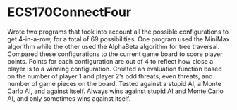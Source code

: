 # ECS170ConnectFour
Wrote two programs that took into account all the possible configurations to get 4-in-a-row, for a total of 69 possibilities. One program used the MiniMax algorithm while the other used the AlphaBeta algorithm for tree traversal. Compared these configurations to the current game board to score player points. Points for each configuration are out of 4 to reflect how close a player is to a winning configuration. Created an evaluation function based on the number of player 1 and player 2’s odd threats, even threats, and number of game pieces on the board. Tested against a stupid AI, a Monte Carlo AI, and against itself. Always wins against stupid AI and Monte Carlo AI, and only sometimes wins against itself.

